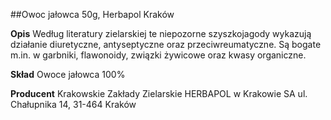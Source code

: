 ##Owoc jałowca 50g, Herbapol Kraków

**Opis** Według literatury zielarskiej te niepozorne szyszkojagody wykazują działanie diuretyczne, antyseptyczne oraz przeciwreumatyczne. Są bogate m.in. w garbniki, flawonoidy, związki żywicowe oraz kwasy organiczne. 

**Skład** Owoce jałowca 100%

**Producent** Krakowskie Zakłady Zielarskie HERBAPOL w Krakowie SA
ul. Chałupnika 14, 31-464 Kraków